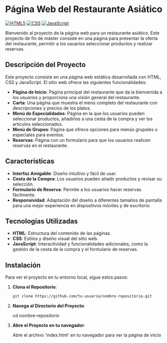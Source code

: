 # Página Web del Restaurante Asiático

[![HTML5](https://img.shields.io/badge/HTML5-39E09B?style=for-the-badge&logo=HTML5&logoColor=white&labelColor=101010)]()
[![CSS](https://img.shields.io/badge/CSS-1877F2?style=for-the-badge&logo=CSS&logoColor=white&labelColor=101010)]()
[![JavaScript](https://img.shields.io/badge/JavaScript-F7DF1E?style=for-the-badge&logo=javascript&logoColor=white&labelColor=101010)]()

Bienvenido al proyecto de la página web para un restaurante asiático. Este proyecto de fin de máster consiste en una página para presentar la oferta del restaurante, permitir a los usuarios seleccionar productos y realizar reservas.

## Descripción del Proyecto

Este proyecto consiste en una página web estática desarrollada con HTML, CSS y JavaScript. El sitio web ofrece las siguientes funcionalidades:

- **Página de Inicio**: Página principal del restaurante que da la bienvenida a los usuarios y proporciona una visión general del restaurante.
- **Carta**: Una página que muestra el menú completo del restaurante con descripciones y precios de los platos.
- **Menú de Especialidades**: Página en la que los usuarios pueden seleccionar productos, añadirlos a una cesta de la compra y ver los artículos seleccionados.
- **Menú de Grupos**: Página que ofrece opciones para menús grupales o especiales para eventos.
- **Reservas**: Página con un formulario para que los usuarios realicen reservas en el restaurante.

## Características

- **Interfaz Amigable**: Diseño intuitivo y fácil de usar.
- **Cesta de la Compra**: Los usuarios pueden añadir productos y revisar su selección.
- **Formulario de Reserva**: Permite a los usuarios hacer reservas fácilmente.
- **Responsividad**: Adaptación del diseño a diferentes tamaños de pantalla para una mejor experiencia en dispositivos móviles y de escritorio.

## Tecnologías Utilizadas

- **HTML**: Estructura del contenido de las páginas.
- **CSS**: Estilos y diseño visual del sitio web.
- **JavaScript**: Interactividad y funcionalidades adicionales, como la gestión de la cesta de la compra y el formulario de reservas.

## Instalación

Para ver el proyecto en tu entorno local, sigue estos pasos:

1. **Clona el Repositorio**:
   ```bash
   git clone https://github.com/tu-usuario/nombre-repositorio.git

2. **Navega al Directorio del Proyecto**:

   cd nombre-repositorio
3. **Abre el Proyecto en tu navegador**:

   Abre el archivo 'index.html' en tu navegador para ver la página de inicio





